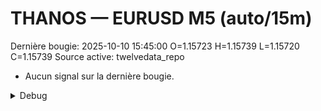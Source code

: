 # THANOS — EURUSD M5 (auto/15m)
Dernière bougie: 2025-10-10 15:45:00  O=1.15723  H=1.15739  L=1.15720  C=1.15739
Source active: twelvedata_repo

- Aucun signal sur la dernière bougie.

<details><summary>Debug</summary>

- TD_API_KEY manquant.

</details>